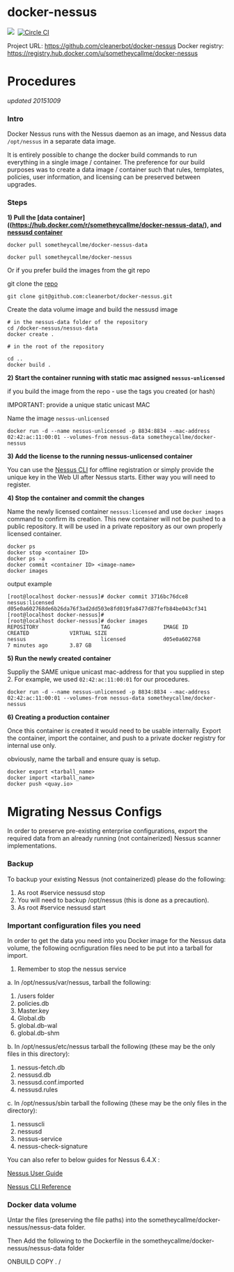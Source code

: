 # docker-nessus
[![](https://badge.imagelayers.io/sometheycallme/docker-nessus.svg)](https://imagelayers.io/?images=cleanerbot/docker-nessus:latest 'View image size and layers')&nbsp;
[![Circle CI](https://circleci.com/gh/cleanerbot/docker-nessus.png?circle-token=5d84cd337864c33f062f57aafd2854771777759d)](https://circleci.com/gh/sometheycallme/docker-nessus/tree/master 'View CI builds')

Project URL: https://github.com/cleanerbot/docker-nessus
Docker registry: https://registry.hub.docker.com/u/sometheycallme/docker-nessus


# Procedures

<i>updated 20151009</i>

### Intro

Docker Nessus runs with the Nessus daemon as an image, and Nessus data ```/opt/nessus``` in a separate data image.

It is entirely possible to change the docker build commands to run everything in a single image / container.  The preference for our build purposes was to create a data image / container such that rules, templates, policies, user information, and licensing can be preserved between upgrades.

### Steps

<b>1) Pull the [data container]((https://hub.docker.com/r/sometheycallme/docker-nessus-data/), and [nessusd container](https://hub.docker.com/r/sometheycallme/docker-nessus/) </b>

```docker pull sometheycallme/docker-nessus-data```

```docker pull sometheycallme/docker-nessus```


Or if you prefer build the images from the git repo

git clone the [repo](https://github.com/cleanerbot/docker-nessus)

```git clone git@github.com:cleanerbot/docker-nessus.git```

Create the data volume image and build the nessusd image

```shell
# in the nessus-data folder of the repository
cd /docker-nessus/nessus-data
docker create .

# in the root of the repository

cd ..
docker build .
```

<b>2) Start the container running with static mac assigned ```nessus-unlicensed```</b>

if you build the image from the repo - use the tags you created (or hash)

IMPORTANT: provide a unique static unicast MAC

Name the image ```nessus-unlicensed```


```docker run -d --name nessus-unlicensed -p 8834:8834 --mac-address 02:42:ac:11:00:01 --volumes-from nessus-data sometheycallme/docker-nessus```


<b>3) Add the license to the running nessus-unlicensed container</b>

You can use the [Nessus CLI](http://static.tenable.com/documentation/nessus_v6_command_line_reference.pdf) for offline registration or simply provide the unique key in the Web UI after Nessus starts.  Either way you will need to register.


<b>4) Stop the container and commit the changes </b>

Name the newly licensed container ```nessus:licensed``` and use ```docker images``` command to confirm its creation.  This new container will not be pushed to a public repository.  It will be used in a private repository as our own properly licensed container.

```
docker ps
docker stop <container ID>
docker ps -a
docker commit <container ID> <image-name>
docker images
```

output example

```
[root@localhost docker-nessus]# docker commit 3716bc76dce8 nessus:licensed
d05e0a602768de6b26da76f3ad2dd503e8fd019fa8477d87fefb84be043cf341
[root@localhost docker-nessus]# 
[root@localhost docker-nessus]# docker images
REPOSITORY                    TAG                 IMAGE ID            CREATED             VIRTUAL SIZE
nessus                        licensed            d05e0a602768        7 minutes ago       3.87 GB
```

<b>5) Run the newly created container</b>

Suppliy the SAME unique unicast mac-address for that you supplied in step 2.  For example, we used ```02:42:ac:11:00:01``` for our procedures.

```docker run -d --name nessus-unlicensed -p 8834:8834 --mac-address 02:42:ac:11:00:01 --volumes-from nessus-data sometheycallme/docker-nessus```

<b>6) Creating a production container</b>

Once this container is created it would need to be usable internally.  Export the container, import the container, and push to a private docker registry for internal use only.

obviously, name the tarball and ensure quay is setup.

```
docker export <tarball_name>
docker import <tarball_name>
docker push <quay.io>
```



# Migrating Nessus Configs

In order to preserve pre-existing enterprise configurations, export the required data from an already running (not containerized) Nessus scanner implementations.


### Backup


To backup your existing Nessus (not containerized) please do the following: 

1. As root #service nessusd stop
2. You will need to backup /opt/nessus (this is done as a precaution).
3. As root #service nessusd start


### Important configuration files you need

In order to get the data you need into you Docker image for the Nessus data volume, the following ocnfiguration files need to be put into a tarball for import.

1) Remember to stop the nessus service

a. In /opt/nessus/var/nessus, tarball the following:

1. /users folder
2. policies.db
3. Master.key
4. Global.db
5. global.db-wal
6. global.db-shm

b. In /opt/nessus/etc/nessus tarball the following (these may be the only files in this directory):

1. nessus-fetch.db
2. nessusd.db
3. nessusd.conf.imported
4. nessusd.rules

c. In /opt/nessus/sbin tarball the following (these may be the only files in the directory):

1. nessuscli
2. nessusd
3. nessus-service
4. nessus-check-signature

You can also refer to below guides for Nessus 6.4.X :

[Nessus User Guide](https://static.tenable.com/documentation/nessus_6.4_user_guide.pd)

[Nessus CLI Reference](https://static.tenable.com/documentation/nessus_6.4_command_line_reference.pdf)

### Docker data volume

Untar the files (preserving the file paths) into the sometheycallme/docker-nessus/nessus-data folder.


Then Add the following to the Dockerfile in the sometheycallme/docker-nessus/nessus-data folder

ONBUILD COPY . /
